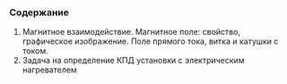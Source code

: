 ### Содержание
1. Магнитное взаимодействие. Магнитное поле: свойство, графическое изображение. Поле прямого тока, витка и катушки с током. 
2. Задача на определение КПД установки с электрическим нагревателем
